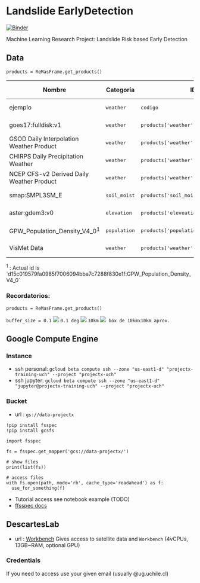 # Landslide EarlyDetection
[![Binder](https://binder.pangeo.io/badge_logo.svg)](https://binder.pangeo.io/v2/gh/Competencia-de-Climate-Change/Landslide_EarlyDetection/master)

Machine Learning Research Project: Landslide Risk based Early Detection

## Data

`products = ReMasFrame.get_products()`

<table>
  <thead>
    <tr>
      <th>Nombre</th>
      <th>Categoría</th>
      <th>ID</th>
      <th>¿Funcionando?</th>
      <th>Link a Notebook</th>
      <th>Resolución</th>
      <th>Por Hacer</th>
    </tr>
  </thead>
  <tbody>
    <tr>
      <td>ejemplo</td>
      <td><pre>weather</pre></td>
      <td><pre>codigo</pre></td>
      <td>NO</td>
      <td><a href="examples/remasframe_01.ipynb">Notebook Link</a></td>
      <td>X.XX</td>
      <td>probar xxx </td>
    </tr>
    <tr>
      <td>goes17:fulldisk:v1</td>
      <td><pre>weather</pre></td>
      <td><pre>products['weather']['goes']</pre></td>
      <td>NO</td>
      <td><a href="examples/weather/goes.ipynb">Notebook Link</a></td>
      <td>NA</td>
      <td>NA</td>
    </tr>
    <tr>
      <td>GSOD Daily Interpolation Weather Product</td>
      <td><pre>weather</pre></td>
      <td><pre>products['weather']['gsod']</pre></td>
      <td>SI</td>
      <td><a href="examples/weather/gsod.ipynb">Notebook Link</a></td>
      <td>0.1</td>
      <td>NA</td>
    </tr>
    <tr>
      <td>CHIRPS Daily Precipitation Weather</td>
      <td><pre>weather</pre></td>
      <td><pre>products['weather']['chirps']</pre></td>
      <td>SI</td>
      <td><a href="examples/weather/chirps.ipynb">Notebook Link</a></td>
      <td>0.05</td>
      <td>create stack</td>
    </tr>
    <tr>
      <td>NCEP CFS-v2 Derived Daily Weather Product</td>
      <td><pre>weather</pre></td>
      <td><pre>products['weather']['cfs']</pre></td>
      <td>SI</td>
      <td><a href="examples/weather/cfs.ipynb">Notebook Link</a></td>
      <td>0.20</td>
      <td>TODO</td>
    </tr>
    <tr>
      <td>smap:SMPL3SM_E</td>
      <td><pre>soil_moist</pre></td>
      <td><pre>products['soil_moist']['smap']</pre></td>
      <td>SI</td>
      <td><a href="examples/soil_moist/smap.ipynb">Notebook Link</a></td>
      <td>0.1</td>
      <td>NA</td>
    </tr>
    <tr>
      <td>aster:gdem3:v0</td>
      <td><pre>elevation</pre></td>
      <td><pre>products['eleveation']['asger']</pre></td>
      <td>SI</td>
      <td><a href="examples/eleveation/asger.ipynb">Notebook Link</a></td>
      <td>0.001</td>
      <td>NA</td>
    </tr>
    <tr>
      <td>GPW_Population_Density_V4_0<sup>1</sup></td>
      <td><pre>population</pre></td>
      <td><pre>products['population']['population']</pre></td>
      <td>SI</td>
      <td><a href="examples/population/population.ipynb">Notebook Link</a></td>
      <td>NA</td>
      <td>NA</td>
    </tr>
    <tr>
      <td>VisMet Data</td>
      <td><pre>weather</pre></td>
      <td><pre>products['weather']['vismet']</pre></td>
      <td>NO</td>
      <td><a href="examples/weather/vismet.ipynb">Notebook Link</a></td>
      <td>NA</td>
      <td>to product</td>
    </tr>
  </tbody>
</table>
<sup>1</sup> : Actual id is `d15c019579fa0985f7006094bba7c7288f830e1f:GPW_Population_Density_V4_0`


### Recordatorios: 

`products = ReMasFrame.get_products()`

`buffer_size = 0.1` <img src="https://render.githubusercontent.com/render/math?math=\iff"> `0.1 deg`
<img src="https://render.githubusercontent.com/render/math?math=\approx"> `10km`
<img src="https://render.githubusercontent.com/render/math?math=\implies">` box de 10kmx10km aprox.`

## Google Compute Engine
### Instance 

* ssh personal: `gcloud beta compute ssh --zone "us-east1-d" "projectx-training-uch" --project "projectx-uch"`
* ssh jupyter: `gcloud beta compute ssh --zone "us-east1-d" "jupyter@projectx-training-uch" --project "projectx-uch"`

### Bucket

* url : `gs://data-projectx`

```{Python}
!pip install fsspec
!pip install gcsfs

import fsspec

fs = fsspec.get_mapper('gcs://data-projectx/')

# show files
print(list(fs))

# access files
with fs.open(path, mode='rb', cache_type='readahead') as f:
  use_for_something(f)
```

* Tutorial access see notebook example (TODO)
* [ffsspec docs](https://readthedocs.org/projects/filesystem-spec/downloads/pdf/latest/)



## DescartesLab

* url : <a href="workbench.descarteslabs.com/">Workbench</a>
Gives access to satellite data and `Workbench` (4vCPUs, 13GB~RAM, optional GPU)

### Credentials

If you need to access use your given email (usually @ug.uchile.cl)

